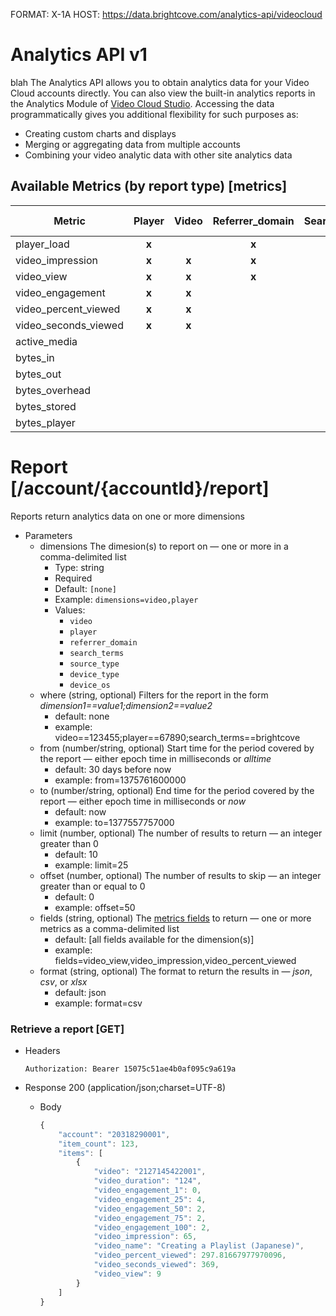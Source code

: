FORMAT: X-1A
HOST: https://data.brightcove.com/analytics-api/videocloud

# Analytics API v1
blah
The Analytics API allows you to obtain analytics data for your Video Cloud accounts directly. You can also view the built-in analytics reports in the Analytics Module of [Video Cloud Studio](http://videocloud.brightcove.com). Accessing the data programmatically gives you additional flexibility for such purposes as:

* Creating custom charts and displays
* Merging or aggregating data from multiple accounts
* Combining your video analytic data with other site analytics data

## Available Metrics (by report type) [metrics]
| Metric                | Player    | Video    | Referrer_domain    | Search_terms | Account Rollup   |
| -----                 | :----:    | :---:    | :-------------:    | :----------: | :------------:   |
| player_load           | **x**     |          |     **x**          | **x**        |  **x**           |
| video_impression      | **x**     |  **x**   |     **x**          | **x**        |  **x**           |
| video_view            | **x**     |  **x**   |     **x**          | **x**        |  **x**           |
| video_engagement      | **x**     |  **x**   |                    |              |  **x**           |
| video_percent_viewed  | **x**     |  **x**   |                    |              |  **x**           |
| video_seconds_viewed  | **x**     |  **x**   |                    |              |  **x**           |
| active_media          |           |          |                    |              |  **x**           |
| bytes_in              |           |          |                    |              |  **x**           |
| bytes_out             |           |          |                    |              |  **x**           |
| bytes_overhead        |           |          |                    |              |  **x**           |
| bytes_stored          |           |          |                    |              |  **x**           |
| bytes_player          |           |          |                    |              |  **x**           |

# Report [/account/{accountId}/report]

Reports return analytics data on one or more dimensions

+ Parameters
    + dimensions
    The dimesion(s) to report on &mdash; one or more in a comma-delimited list
        + Type: string
        + Required
        + Default: `[none]`
        + Example: `dimensions=video,player`
        + Values:
			+ `video`
			+ `player`
			+ `referrer_domain`
			+ `search_terms`
			+ `source_type`
			+ `device_type`
			+ `device_os`
    + where (string, optional) Filters for the report in the form *dimension1==value1;dimension2==value2*
        + default: none
        + example: video==123455;player==67890;search_terms==brightcove
    + from (number/string, optional) Start time for the period covered by the report &mdash; either epoch time in milliseconds or *alltime*
        + default: 30 days before now
        + example: from=1375761600000
    + to (number/string, optional) End time for the period covered by the report &mdash; either epoch time in milliseconds or *now*
        + default: now
        + example: to=1377557757000
    + limit (number, optional) The number of results to return &mdash; an integer greater than 0
        + default: 10
        + example: limit=25
    + offset (number, optional) The number of results to skip &mdash; an integer greater than or equal to 0
        + default: 0
        + example: offset=50
    + fields (string, optional) The [metrics fields](#metrics) to return &mdash; one or more metrics as a comma-delimited list
        + default: [all fields available for the dimension(s)]
        + example: fields=video_view,video_impression,video_percent_viewed
    + format (string, optional) The format to return the results in &mdash; *json*, *csv*, or *xlsx*
        + default: json
        + example: format=csv

### Retrieve a report [GET]

+ Headers
    ```
    Authorization: Bearer 15075c51ae4b0af095c9a619a
    ```

+ Response 200 (application/json;charset=UTF-8)
    + Body

        ```js
        {
            "account": "20318290001",
            "item_count": 123,
            "items": [
                {
                    "video": "2127145422001",
                    "video_duration": "124",
                    "video_engagement_1": 0,
                    "video_engagement_25": 4,
                    "video_engagement_50": 2,
                    "video_engagement_75": 2,
                    "video_engagement_100": 2,
                    "video_impression": 65,
                    "video_name": "Creating a Playlist (Japanese)",
                    "video_percent_viewed": 297.81667977970096,
                    "video_seconds_viewed": 369,
                    "video_view": 9
                }
            ]
        }
        ```
